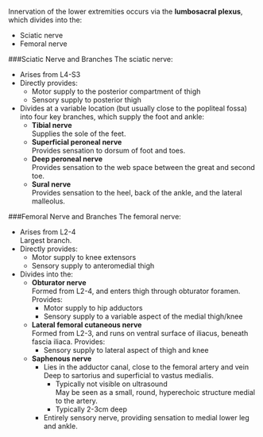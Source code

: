 Innervation of the lower extremities occurs via the **lumbosacral plexus**, which divides into the:
* Sciatic nerve
* Femoral nerve


###Sciatic Nerve and Branches
The sciatic nerve:
* Arises from L4-S3
* Directly provides:
	* Motor supply to the posterior compartment of thigh
	* Sensory supply to posterior thigh
* Divides at a variable location (but usually close to the popliteal fossa) into four key branches, which supply the foot and ankle:
	* **Tibial nerve**  
	Supplies the sole of the feet.
	* **Superficial peroneal nerve**  
	Provides sensation to dorsum of foot and toes.
	* **Deep peroneal nerve**  
	Provides sensation to the web space between the great and second toe.
	* **Sural nerve**  
	Provides sensation to the heel, back of the ankle, and the lateral malleolus.




###Femoral Nerve and Branches
The femoral nerve:  
* Arises from L2-4  
Largest branch.
* Directly provides:
	* Motor supply to knee extensors
	* Sensory supply to anteromedial thigh
* Divides into the:
	* **Obturator nerve**  
	Formed from L2-4, and enters thigh through obturator foramen. Provides:
		* Motor supply to hip adductors
		* Sensory supply to a variable aspect of the medial thigh/knee
	* **Lateral femoral cutaneous nerve**  
	Formed from L2-3, and runs on ventral surface of iliacus, beneath fascia iliaca. Provides:
		* Sensory supply to lateral aspect of thigh and knee
	* **Saphenous nerve**  
		* Lies in the adductor canal, close to the femoral artery and vein  
		Deep to sartorius and superficial to vastus medialis.
			* Typically not visible on ultrasound  
			May be seen as a small, round, hyperechoic structure medial to the artery.
			* Typically 2-3cm deep
		* Entirely sensory nerve, providing sensation to medial lower leg and ankle.